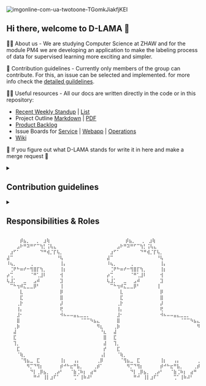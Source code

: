 ![imgonline-com-ua-twotoone-TGomkJiakfjKEI](https://user-images.githubusercontent.com/23294169/224335177-24db7a19-62ff-45fc-aacb-7332fa58e90f.jpg)

## Hi there, welcome to D-LAMA 👋

🙋‍♀️ About us - We are studying Computer Science at ZHAW and for the module PM4 we are developing an application to make the labeling process of data for supervised learning more exciting and simpler.

🌈 Contribution guidelines - Currently only members of the group can contribute. For this, an issue can be selected and implemented. for more info check the [detailed guildelines](#cd).

👩‍💻 Useful resources - All our docs are written directly in the code or in this repository:
* [Recent Weekly Standup](/weekly/23_30_03.md) | [List](/weekly)
* Project Outline [Markdown](/mgmt/project_outline.md) | [PDF](/mgmt/project_outline.pdf)
* [Product Backlog](/mgmt/product_backlog.md)
* Issue Boards for [Service](https://github.com/orgs/d-lama/projects/2) | [Webapp](https://github.com/orgs/d-lama/projects/4) | [Operations](https://github.com/orgs/d-lama/projects/5)
* [Wiki](/tech)

🦙 If you figure out what D-LAMA stands for write it in here and make a merge request 🦙
<!--

**Here are some ideas to get you started:**

🙋‍♀️ A short introduction - what is your organization all about?
🌈 Contribution guidelines - how can the community get involved?
👩‍💻 Useful resources - where can the community find your docs? Is there anything else the community should know?
🍿 Fun facts - what does your team eat for breakfast?
🧙 Remember, you can do mighty things with the power of [Markdown](https://docs.github.com/github/writing-on-github/getting-started-with-writing-and-formatting-on-github/basic-writing-and-formatting-syntax)
-->
  
<details>
  <summary id="cd"><h2>Contribution guidelines</h2></summary>
  <ul>
    <li>Pick an issue you'd like to tackle and assign it to you.</li>
    <li>Create a new branch from main to work on the issue with it's correct tag (e.g. feat/issue_1).</li>
    <li>If one issue depends from another issue take that branch as base (dependent issues can happen, should be avoided at all costs).</li>
    <li>Prefix every commit you are making as suggested in <a href="https://github.com/semantic-release/semantic-release#how-does-it-work">semantic release</a> and add a meaningful description.</li>
    <li>Check the coding guidelines (link follows) for a clean and maintainable code</li>
    <li>If you have solved the issue, let it review from min. one other person.</li>
    <li>As a reviewer, make sure you point out what was good, what was bad and how you'd do it differently. Also make sure you take time for a review, because they are very important for consistency and maintainability.</li>
  </ul>
</details>

<details>
  <summary id="cd"><h2>Responsibilities & Roles</h2></summary>

  This site lists the main responsibilities of each group member. This does not exclude a member from doing work in another role, but helps defines the main responsibility.

  ### Roles
  #### Project Owner 
  * Define features of the product
  * Defines priorities of the features 
  * Defines acceptance criteria
  * Runs Weekly meeting

  #### Infrastructure and DevOps
  * Sets up the environment
  * Patches the environment
  * Defines and implements CI/CD pipeline

  #### Frontend
  * Create UI mockups
  * Styling and implementing the UI
  * Tests the UI

  #### Backend
  * Defines the backend logic
  * Defines the database scheme
  * Defines the REST API
  * Tests the backend logic 

  #### Assigned Roles 

  | User                                                | Project Owner | Infrastructure & Devops | Frontend | Backend |
  |-----------------------------------------------------|---------------|-------------------------|----------|---------|
  | [Gabriel Nobel](https://github.com/Yingrjimsch)     | 🔶            | 🔶                      |          |         |
  | [David Feuereissen](https://github.com/DavidFeu)    | 🔷            | 🔶                      |          |         |
  | [Rebekka von Wartburg](https://github.com/vonwareb) |               |                         | 🔶       |         |
  | [Noah Lichtenecker](https://github.com/noegeler)    |               |                         | 🔶       |         |
  | [Schazad Mohammad](https://github.com/schazadm)      |               |                         | 🔶       |         |
  | [Stefanie Sigrist](https://github.com/sigrist3)     |               |                         |          | 🔶      |
  | [Gianmarco Güntert](https://github.com/guentgia)    |               |                         |          | 🔶      |
  | [Joel Grand](https://github.com/joelgrand)          |               |                         |          | 🔶      |

  * 🔶 = User assigned to this role
  * 🔷 = Deputy for this role
</details>

```diff
⠀⠀⠀⠀⡾⣦⡀⠀⠀⡀⠀⣰⢷⠀⠀⠀⠀⠀⠀⠀⠀⠀⠀⠀⠀⠀⠀⠀⠀⠀⠀⠀⠀  ⠀⡾⣦⡀⠀⠀⡀⠀⣰⢷⠀⠀⠀⠀⠀⠀⠀
⠀⠀⠀⣠⠗⠛⠽⠛⠋⠉⢳⡃⢨⢧⣄⠀⠀⠀⠀⠀⠀⠀⠀⠀⠀⠀⠀⠀⠀⠀⠀⠀⠀⣠⠗⠛⠽⠛⠋⠉⢳⡃⢨⢧⣄⠀⠀⠀⠀⠀
⠀⣰⠋⠁⠀⠀⠀⠀⠀⠀⠙⠛⢾⡈⡏⢧⡀⠀⠀⠀⠀⠀⠀⠀⠀⠀⠀⠀⠀⠀⠀⣰⠋⠁⠀⠀⠀⠀⠀⠀⠙⠛⢾⡈⡏⢧⡀⠀⠀⠀⠀
⣼⠉⠀⠀⠀⠀⠀⠀⠀⠀⠀⠀⠀⠀⠀⠘⢧⠀⠀⠀⠀⠀⠀⠀⠀⠀⠀⠀⠀⠀⣼⠉⠀⠀⠀⠀⠀⠀⠀⠀⠀⠀⠀⠀⠀⠘⢧⠀⠀⠀⠀⠀⠀
⠸⢦⡀⠀⠀⠀⠀⢀⠀⠀⠀⠀⠀⠀⠀⠀⢸⡄⠀⠀⠀⠀⠀⠀⠀⠀⠀⠀⠀⠀⠸⢦⡀⠀⠀⠀⠀⢀⠀⠀⠀⠀⠀⠀⠀⠀⢸⡄⠀⠀⠀
⠀⢈⠟⠓⠶⠞⠒⢻⣿⡏⢳⡀⠀⠀⠀⠀⢸⡆⠀⠀⠀⠀⠀⠀⠀⠀⠀⠀⠀⠀⠀⢈⠟⠓⠶⠞⠒⢻⣿⡏⢳⡀⠀⠀⠀⠀⢸⡆⠀
⡴⢉⠀⠀⠀⠀⠀⠈⠛⢁⣸⠇⠀⠀⠀⠀⢺⠀⠀⠀⠀⠀⠀⠀⠀⠀⠀⠀⠀⠀⡴⢉⠀⠀⠀⠀⠀⠈⠛⢁⣸⠇⠀⠀⠀⠀⢺⠀⠀⠀⠀
⢧⣸⡁⠀⠀⣀⠀⠀⣠⠾⠀⠀⠀⠀⠀⠀⣹⠀⠀⠀⠀⠀⠀⠀⠀⠀⠀⠀⠀⠀⢧⣸⡁⠀⠀⣀⠀⠀⣠⠾⠀⠀⠀⠀⠀⠀⣹⠀⠀⠀⠀
⠀⠉⠓⢲⠾⣍⣀⣀⡿⠃⠀⠀⠀⠀⠀⠀⢸⠀⠀⠀⠀⠀⠀⠀⠀⠀⠀⠀⠀⠀⠀⠉⠓⢲⠾⣍⣀⣀⡿⠃⠀⠀⠀⠀⠀⢸⠀⠀⠀⠀
⠀⠀⠀⠀⣇⠀⠀⠀⠀⠀⠀⠀⠀⠀⠀⠀⡿⠀⠀⠀⠀⠀⠀⠀⠀⠀⠀⠀⠀⠀⠀⠀⠀⠀⣇⠀⠀⠀⠀⠀⠀⠀⠀⠀⠀⠀⡿⠀⠀⠀⠀⠀⠀
⠀⠀⠀⠀⣏⠀⠀⠀⠀⠀⠀⠀⠀⠀⠀⠀⣿⠀⠀⠀⠀⠀⠀⠀⠀⠀⠀⠀⠀⠀⠀⠀⠀⠀⣏⠀⠀⠀⠀⠀⠀⠀⠀⠀⠀⠀⣿⠀⠀⠀⠀⠀⠀
⠀⠀⠀⢀⡗⠀⠀⠀⠀⠀⠀⠀⠀⠀⠀⠀⡼⠀⠀⠀⠀⠀⠀⠀⠀⠀⠀⠀⠀⠀⠀⠀⠀⢀⡗⠀⠀⠀⠀⠀⠀⠀⠀⠀⠀⠀⡼⠀⠀⠀⠀⠀⠀
⠀⠀⠀⢸⡄⠀⠀⠀⠀⠀⠀⠀⠀⠀⠀⠀⢟⠀⠀⠀⠀⠀⠀⠀⠀⠀⠀⠀⠀⠀⠀⠀⠀⢸⡄⠀⠀⠀⠀⠀⠀⠀⠀⠀⠀⠀⢟⠀⠀⠀⠀⠀⠀
⠀⠀⠀⣸⠂⠀⠀⠀⠀⠀⠀⠀⠀⠀⠀⠀⠺⠦⠤⠤⣤⣄⣀⣀⡀⠀⠀⠀⠀⠀⠀⠀⠀⣸⠂⠀⠀⠀⠀⠀⠀⠀⠀⠀⠀⠀⠺⠦⠤⠤⣤⣄⣀⣀⡀⠀⠀
⠀⠀⠀⣿⠀⠀⠀⠀⠀⠀⠀⠀⠀⠀⠀⠀⠀⠀⠀⠀⠀⠀⠈⠉⠉⠳⣦⣄⠀⠀⠀⠀⠀⣿⠀⠀⠀⠀⠀⠀⠀⠀⠀⠀⠀⠀⠀⠀⠀⠀⠀⠀⠈⠉⠉⠳⣦⣄
⠀⠀⢀⡷⠀⠀⠀⠀⠀⠀⠀⠀⠀⠀⠀⠀⠀⠀⠀⠀⠀⠀⠀⠀⠀⠀⠀⠻⣆⠀⠀⠀⢀⡷⠀⠀⠀⠀⠀⠀⠀⠀⠀⠀⠀⠀⠀⠀⠀⠀⠀⠀⠀⠀⠀⠀⠀⠻⣆
⠀⠀⣼⠀⠀⠀⠀⠀⠀⠀⠀⠀⠀⠀⠀⠀⠀⠀⠀⠀⠀⠀⠀⠀⠀⠀⠀⠀⠘⣆⠀⠀⣼⠀⠀⠀⠀⠀⠀⠀⠀⠀⠀⠀⠀⠀⠀⠀⠀⠀⠀⠀⠀⠀⠀⠀⠀⠀⠘⣆
⠀⠀⣏⠀⠀⠀⠀⠀⠀⠀⠀⠀⠀⠀⠀⠀⠀⠀⠀⠀⠀⠀⠀⠀⠀⠀⠀⠀⠀⣿⠀⠀⣏⠀⠀⠀⠀⠀⠀⠀⠀⠀⠀⠀⠀⠀⠀⠀⠀⠀⠀⠀⠀⠀⠀⠀⠀⠀⠀⣿
⠀⠀⢹⡀⠀⠀⠀⠀⠀⠀⠀⠀⠀⠀⠀⠀⠀⠀⠀⠀⠀⠀⠀⠀⠀⠀⠀⠀⠀⣼⠀⠀⢹⡀⠀⠀⠀⠀⠀⠀⠀⠀⠀⠀⠀⠀⠀⠀⠀⠀⠀⠀⠀⠀⠀⠀⠀⠀⠀⣼
⠀⠀⠀⣏⠀⠀⠀⠀⠀⠀⠀⠀⠀⠀⠀⠀⠀⠀⠀⠀⠀⠀⠀⠀⠀⠀⠀⠀⠀⡞⠀⠀⠀⣏⠀⠀⠀⠀⠀⠀⠀⠀⠀⠀⠀⠀⠀⠀⠀⠀⠀⠀⠀⠀⠀⠀⠀⠀⠀⡞
⠀⠀⠀⠈⢷⡀⠀⠀⠀⠀⠀⠀⠀⠀⠀⠀⠀⠀⠀⠀⠀⠀⠀⠀⠀⠀⠀⠀⢠⡇⠀⠀⠀⠈⢷⡀⠀⠀⠀⠀⠀⠀⠀⠀⠀⠀⠀⠀⠀⠀⠀⠀⠀⠀⠀⠀⠀⠀⢠⡇
⠀⠀⠀⠀⠈⢻⣦⣀⠀⣏⠀⠀⠀⠀⠀⠀⢸⡆⠀⠀⢠⡄⠀⠀⠀⠀⠀⢀⡿⠀⠀⠀⠀⠀⠈⢻⣦⣀⠀⣏⠀⠀⠀⠀⠀⠀⢸⡆⠀⠀⢠⡄⠀⠀⠀⠀⠀⢀⡿
⠀⠀⠀⠀⠀⠀⠻⡉⠙⢻⡆⠀⠀⠀⠀⠀⡾⠚⠓⣖⠛⣧⡀⠀⠀⠀⢀⡾⠁⠀⠀⠀⠀⠀⠀⠀⠻⡉⠙⢻⡆⠀⠀⠀⠀⠀⡾⠚⠓⣖⠛⣧⡀⠀⠀⠀⢀⡾⠁
⠀⠀⠀⠀⠀⠀⠀⠙⡇⢀⡿⣦⡀⠀⢀⡴⠃⠀⠀⠈⣷⢈⠷⡆⠀⣴⠛⠀⠀⠀⠀⠀⠀⠀⠀⠀⠀⠙⡇⢀⡿⣦⡀⠀⢀⡴⠃⠀⠀⠈⣷⢈⠷⡆⠀⣴⠛⠀⠀
⠀⠀⠀⠀⠀⠀⠀⠀⠛⠚⠀⢸⡇⣰⠏⠁⠀⠀⠀⠀⢉⠁⢸⠷⠼⠃⠀⠀⠀⠀⠀⠀⠀⠀⠀⠀⠀⠀⠛⠚⠀⢸⡇⣰⠏⠁⠀⠀⠀⠀⢉⠁⢸⠷⠼⠃⠀⠀⠀
```
